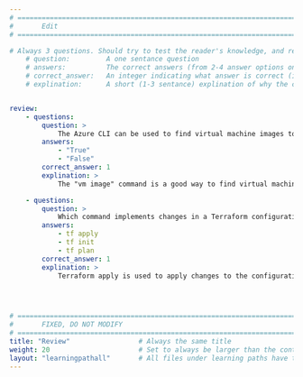 ```yaml
---
# ================================================================================
#       Edit
# ================================================================================

# Always 3 questions. Should try to test the reader's knowledge, and reinforce the key points you want them to remember.
    # question:         A one sentance question
    # answers:          The correct answers (from 2-4 answer options only). Should be surrounded by quotes.
    # correct_answer:   An integer indicating what answer is correct (index starts from 0)
    # explination:      A short (1-3 sentance) explination of why the correct answer is correct. Can add aditional context if desired


review:
    - questions:
        question: >
            The Azure CLI can be used to find virtual machine images to deploy on Arm instances.
        answers:
            - "True"
            - "False"
        correct_answer: 1                     
        explination: >
            The "vm image" command is a good way to find virtual machine images.

    - questions:
        question: >
            Which command implements changes in a Terraform configuration?
        answers:
            - tf apply
            - tf init
            - tf plan
        correct_answer: 1                     
        explination: >
            Terraform apply is used to apply changes to the configuration.
               



# ================================================================================
#       FIXED, DO NOT MODIFY
# ================================================================================
title: "Review"                 # Always the same title
weight: 20                      # Set to always be larger than the content in this path
layout: "learningpathall"       # All files under learning paths have this same wrapper
---
```

